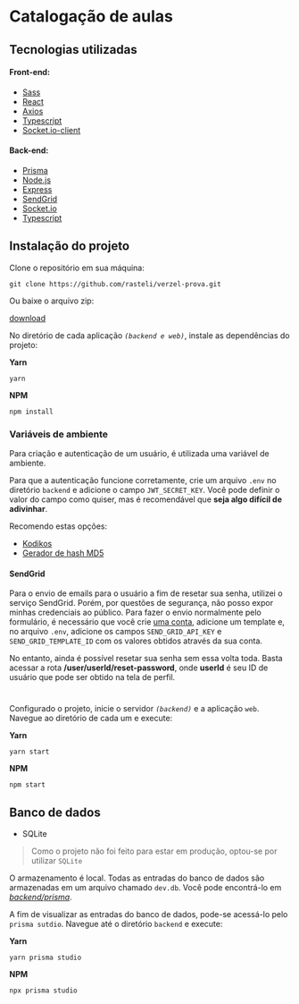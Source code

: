 # Catalogação de aulas

## Tecnologias utilizadas

#### Front-end:

- [Sass](https://sass-lang.com/)
- [React](https://reactjs.org/)
- [Axios](https://axios-http.com/)
- [Typescript](https://www.typescriptlang.org/)
- [Socket.io-client](https://socket.io/)

#### Back-end:

- [Prisma](https://www.prisma.io/)
- [Node.js](https://nodejs.org/en/)
- [Express](https://expressjs.com/)
- [SendGrid](https://sendgrid.com/)
- [Socket.io](https://socket.io/)
- [Typescript](https://www.typescriptlang.org/)

## Instalação do projeto

Clone o repositório em sua máquina:

```
git clone https://github.com/rasteli/verzel-prova.git
```

Ou baixe o arquivo zip:

[download](download.png)

No diretório de cada aplicação _`(backend e web)`_, instale as dependências do projeto:

**Yarn**

```
yarn
```

**NPM**

```
npm install
```

### Variáveis de ambiente

Para criação e autenticação de um usuário, é utilizada uma variável de ambiente.

Para que a autenticação funcione corretamente, crie um arquivo `.env` no diretório `backend` e adicione o campo `JWT_SECRET_KEY`. Você pode definir o valor do campo como quiser, mas é recomendável que **seja algo difícil de adivinhar**.

Recomendo estas opções:

- [Kodikos](https://kodikos.vercel.app/)
- [Gerador de hash MD5](https://www.md5hashgenerator.com/)

#### SendGrid

Para o envio de emails para o usuário a fim de resetar sua senha, utilizei o serviço SendGrid. Porém, por questões de segurança, não posso expor minhas credenciais ao público. Para fazer o envio normalmente pelo formulário, é necessário que você crie [uma conta](https://signup.sendgrid.com/), adicione um template e, no arquivo `.env`, adicione os campos `SEND_GRID_API_KEY` e `SEND_GRID_TEMPLATE_ID` com os valores obtidos através da sua conta.

No entanto, ainda é possível resetar sua senha sem essa volta toda. Basta acessar a rota **/user/userId/reset-password**, onde **userId** é seu ID de usuário que pode ser obtido na tela de perfil.

#

Configurado o projeto, inicie o servidor _`(backend)`_ e a aplicação `web`. Navegue ao diretório de cada um e execute:

**Yarn**

```
yarn start
```

**NPM**

```
npm start
```

## Banco de dados

- SQLite

> Como o projeto não foi feito para estar em produção,
> optou-se por utilizar `SQLite`

O armazenamento é local. Todas as entradas do banco de dados são armazenadas em um arquivo chamado `dev.db`. Você pode encontrá-lo em [_backend/prisma_](https://github.com/rasteli/verzel/tree/master/backend/prisma).

A fim de visualizar as entradas do banco de dados, pode-se acessá-lo pelo `prisma sutdio`. Navegue até o diretório `backend` e execute:

**Yarn**

```
yarn prisma studio
```

**NPM**

```
npx prisma studio
```
